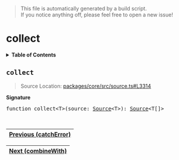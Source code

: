 > This file is automatically generated by a build script.<br>If you notice anything off, please feel free to open a new issue!

# collect

<details><summary><b>Table of Contents</b></summary>

1. [<code>collect</code>](#collect)</details>

## <a name="collect"></a><code>collect</code>

> Source Location: [packages\/core\/src\/source.ts#L3314](..\/..\/packages\/core\/src\/source.ts#L3314)

<b>Signature</b>

<pre>function collect&lt;T&gt;(source: <a href="../03-api-source/00-Source.md#Source-Interface">Source</a>&lt;T&gt;): <a href="../03-api-source/00-Source.md#Source-Interface">Source</a>&lt;T[]&gt;</pre><br>

| [Previous \(catchError\)](006-catchError.md#readme) |
| --- |

<div align="right">

| [Next \(combineWith\)](008-combineWith.md#readme) |
| --- |
</div>
